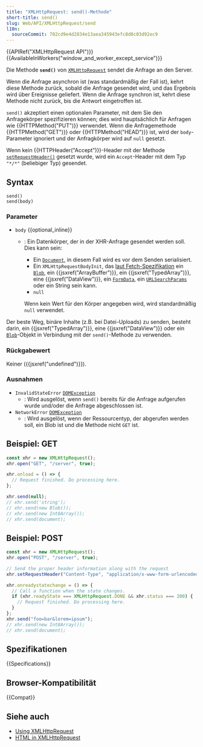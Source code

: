 ```yaml
---
title: "XMLHttpRequest: send()-Methode"
short-title: send()
slug: Web/API/XMLHttpRequest/send
l10n:
  sourceCommit: 702cd9e4d2834e13aea345943efc8d0c03d92ec9
---
```


{{APIRef("XMLHttpRequest API")}} {{AvailableInWorkers("window_and_worker_except_service")}}

Die Methode **`send()`** von [`XMLHttpRequest`](/de/docs/Web/API/XMLHttpRequest) sendet die Anfrage an den Server.

Wenn die Anfrage asynchron ist (was standardmäßig der Fall ist), kehrt diese Methode zurück, sobald die Anfrage gesendet wird, und das Ergebnis wird über Ereignisse geliefert. Wenn die Anfrage synchron ist, kehrt diese Methode nicht zurück, bis die Antwort eingetroffen ist.

`send()` akzeptiert einen optionalen Parameter, mit dem Sie den Anfragekörper spezifizieren können; dies wird hauptsächlich für Anfragen wie {{HTTPMethod("PUT")}} verwendet. Wenn die Anfragemethode {{HTTPMethod("GET")}} oder {{HTTPMethod("HEAD")}} ist, wird der `body`-Parameter ignoriert und der Anfragkörper wird auf `null` gesetzt.

Wenn kein {{HTTPHeader("Accept")}}-Header mit der Methode [`setRequestHeader()`](/de/docs/Web/API/XMLHttpRequest/setRequestHeader) gesetzt wurde, wird ein `Accept`-Header mit dem Typ `"*/*"` (beliebiger Typ) gesendet.

## Syntax

```js-nolint
send()
send(body)
```

### Parameter

- `body` {{optional_inline}}

  - : Ein Datenkörper, der in der XHR-Anfrage gesendet werden soll. Dies kann sein:

    - Ein [`Document`](/de/docs/Web/API/Document), in diesem Fall wird es vor dem Senden serialisiert.
    - Ein `XMLHttpRequestBodyInit`, das [laut Fetch-Spezifikation](https://fetch.spec.whatwg.org/#typedefdef-xmlhttprequestbodyinit) ein [`Blob`](/de/docs/Web/API/Blob), ein {{jsxref("ArrayBuffer")}}, ein {{jsxref("TypedArray")}}, eine {{jsxref("DataView")}}, ein [`FormData`](/de/docs/Web/API/FormData), ein [`URLSearchParams`](/de/docs/Web/API/URLSearchParams) oder ein String sein kann.
    - `null`

    Wenn kein Wert für den Körper angegeben wird, wird standardmäßig `null` verwendet.

Der beste Weg, binäre Inhalte (z.B. bei Datei-Uploads) zu senden, besteht darin, ein {{jsxref("TypedArray")}}, eine {{jsxref("DataView")}} oder ein [`Blob`](/de/docs/Web/API/Blob)-Objekt in Verbindung mit der `send()`-Methode zu verwenden.

### Rückgabewert

Keiner ({{jsxref("undefined")}}).

### Ausnahmen

- `InvalidStateError` [`DOMException`](/de/docs/Web/API/DOMException)
  - : Wird ausgelöst, wenn `send()` bereits für die Anfrage aufgerufen wurde und/oder die Anfrage abgeschlossen ist.
- `NetworkError` [`DOMException`](/de/docs/Web/API/DOMException)
  - : Wird ausgelöst, wenn der Ressourcentyp, der abgerufen werden soll, ein Blob ist und die Methode nicht `GET` ist.

## Beispiel: GET

```js
const xhr = new XMLHttpRequest();
xhr.open("GET", "/server", true);

xhr.onload = () => {
  // Request finished. Do processing here.
};

xhr.send(null);
// xhr.send('string');
// xhr.send(new Blob());
// xhr.send(new Int8Array());
// xhr.send(document);
```

## Beispiel: POST

```js
const xhr = new XMLHttpRequest();
xhr.open("POST", "/server", true);

// Send the proper header information along with the request
xhr.setRequestHeader("Content-Type", "application/x-www-form-urlencoded");

xhr.onreadystatechange = () => {
  // Call a function when the state changes.
  if (xhr.readyState === XMLHttpRequest.DONE && xhr.status === 200) {
    // Request finished. Do processing here.
  }
};
xhr.send("foo=bar&lorem=ipsum");
// xhr.send(new Int8Array());
// xhr.send(document);
```

## Spezifikationen

{{Specifications}}

## Browser-Kompatibilität

{{Compat}}

## Siehe auch

- [Using XMLHttpRequest](/de/docs/Web/API/XMLHttpRequest_API/Using_XMLHttpRequest)
- [HTML in XMLHttpRequest](/de/docs/Web/API/XMLHttpRequest_API/HTML_in_XMLHttpRequest)
